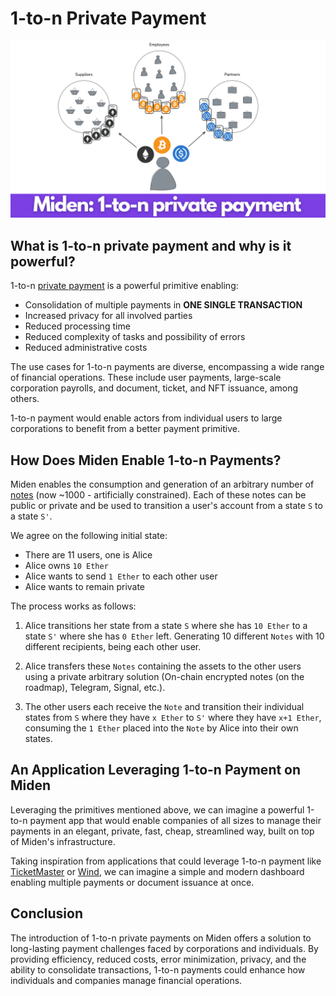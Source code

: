# 1-to-n Private Payment

![1-to-n private payment](../../assets/images/1-to-n_private_payment.png)

## What is 1-to-n private payment and why is it powerful?

1-to-n [private payment](./private_payment.md) is a powerful primitive enabling:

- Consolidation of multiple payments in **ONE SINGLE TRANSACTION**
- Increased privacy for all involved parties
- Reduced processing time
- Reduced complexity of tasks and possibility of errors
- Reduced administrative costs

The use cases for 1-to-n payments are diverse, encompassing a wide range of financial operations. These include user payments, large-scale corporation payrolls, and document, ticket, and NFT issuance, among others.

1-to-n payment would enable actors from individual users to large corporations to benefit from a better payment primitive.

## How Does Miden Enable 1-to-n Payments?

Miden enables the consumption and generation of an arbitrary number of [notes](https://docs.polygon.technology/miden/miden-base/architecture/notes/) (now ~1000 - artificially constrained). Each of these notes can be public or private and be used to transition a user's account from a state `S` to a state `S'`.

We agree on the following initial state:

- There are 11 users, one is Alice
- Alice owns `10 Ether`
- Alice wants to send `1 Ether` to each other user
- Alice wants to remain private

The process works as follows:

1. Alice transitions her state from a state `S` where she has `10 Ether` to a state `S'` where she has `0 Ether` left. Generating 10 different `Notes` with 10 different recipients, being each other user.

2. Alice transfers these `Notes` containing the assets to the other users using a private arbitrary solution (On-chain encrypted notes (on the roadmap), Telegram, Signal, etc.).

3. The other users each receive the `Note` and transition their individual states from `S` where they have `x Ether` to `S'` where they have `x+1 Ether`, consuming the `1 Ether` placed into the `Note` by Alice into their own states.

## An Application Leveraging 1-to-n Payment on Miden

Leveraging the primitives mentioned above, we can imagine a powerful 1-to-n payment app that would enable companies of all sizes to manage their payments in an elegant, private, fast, cheap, streamlined way, built on top of Miden's infrastructure.

Taking inspiration from applications that could leverage 1-to-n payment like [TicketMaster](https://www.ticketmaster.com/) or [Wind](https://wind.app/developer), we can imagine a simple and modern dashboard enabling multiple payments or document issuance at once.

## Conclusion

The introduction of 1-to-n private payments on Miden offers a solution to long-lasting payment challenges faced by corporations and individuals. By providing efficiency, reduced costs, error minimization, privacy, and the ability to consolidate transactions, 1-to-n payments could enhance how individuals and companies manage financial operations.
